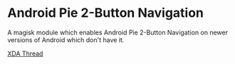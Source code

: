 # Android Pie 2-Button Navigation

A magisk module which enables Android Pie 2-Button Navigation on newer versions of Android which don't have it.

[XDA Thread](https://forum.xda-developers.com/t/magisk-module-bring-back-android-pie-2-button-gesture-navigation.4002831/)
